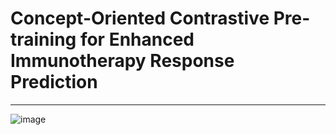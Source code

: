 # Concept-Oriented Contrastive Pre-training for Enhanced Immunotherapy Response Prediction

----------

![image](https://github.com/mims-harvard/mims-responder/assets/21102929/0e0916fe-e040-4870-b5ac-0e1166ad188e)





